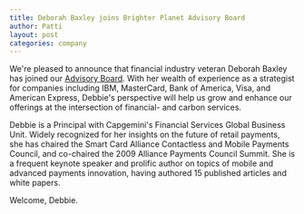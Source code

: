 ```yaml
---
title: Deborah Baxley joins Brighter Planet Advisory Board
author: Patti
layout: post
categories: company
---
```

We're pleased to announce that financial industry veteran Deborah Baxley has joined our [Advisory Board](http://brighterplanet.com/about/people#advisors).  With her wealth of experience as a strategist for companies including IBM, MasterCard, Bank of America, Visa, and American Express, Debbie's perspective will help us grow and enhance our offerings at the intersection of financial- and carbon services.

Debbie is a Principal with Capgemini's Financial Services Global Business Unit. Widely recognized for her insights on the future of retail payments, she has chaired the Smart Card Alliance Contactless and Mobile Payments Council, and co-chaired the 2009 Alliance Payments Council Summit. She is a frequent keynote speaker and prolific author on topics of mobile and advanced payments innovation, having authored 15 published articles and white papers.

Welcome, Debbie.

